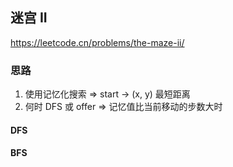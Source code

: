 ## 迷宫 II

<https://leetcode.cn/problems/the-maze-ii/>

### 思路

1. 使用记忆化搜索 => start -> (x, y) 最短距离
2. 何时 DFS 或 offer => 记忆值比当前移动的步数大时

#### DFS

#### BFS

